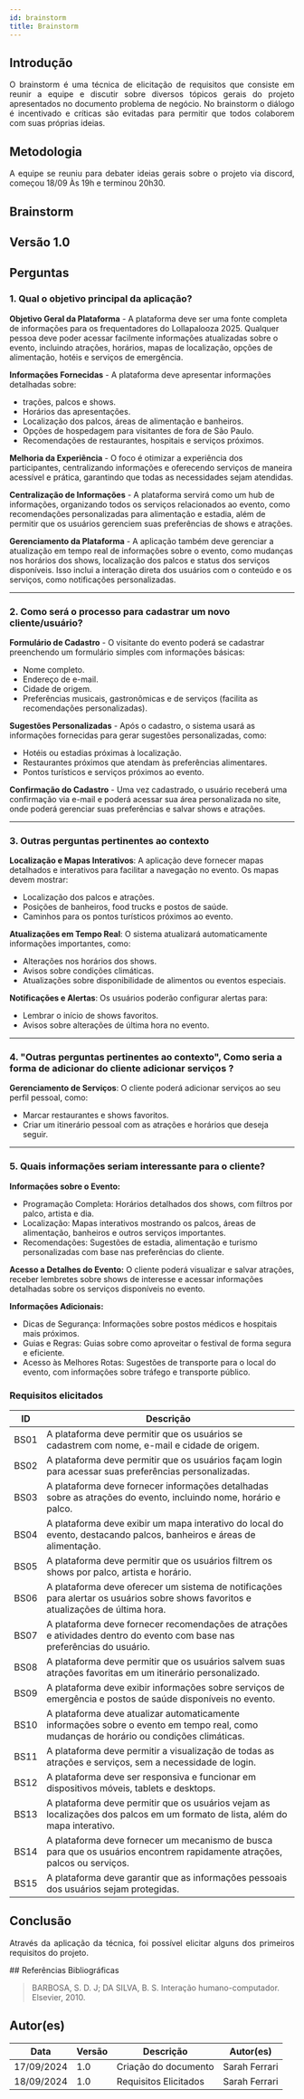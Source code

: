 ```yaml
---
id: brainstorm
title: Brainstorm
---
```

 
## Introdução
<p align = "justify">
O brainstorm é uma técnica de elicitação de requisitos que consiste em reunir a equipe e discutir sobre diversos tópicos gerais do projeto apresentados no documento problema de negócio. No brainstorm o diálogo é incentivado e críticas são evitadas para permitir que todos colaborem com suas próprias ideias.
</p>
 
## Metodologia
<p align = "justify">
A equipe se reuniu para debater ideias gerais sobre o projeto via discord, começou 18/09 Às 19h e terminou 20h30.
</p>
 
## Brainstorm
 
## Versão 1.0
 
## Perguntas
 
### 1. Qual o objetivo principal da aplicação?
 
<b>Objetivo Geral da Plataforma</b> - A plataforma deve ser uma fonte completa de informações para os frequentadores do Lollapalooza 2025. Qualquer pessoa deve poder acessar facilmente informações atualizadas sobre o evento, incluindo atrações, horários, mapas de localização, opções de alimentação, hotéis e serviços de emergência.
 
<b>Informações Fornecidas</b> - A plataforma deve apresentar informações detalhadas sobre:
- trações, palcos e shows.
- Horários das apresentações.
- Localização dos palcos, áreas de alimentação e banheiros.
- Opções de hospedagem para visitantes de fora de São Paulo.
- Recomendações de restaurantes, hospitais e serviços próximos.
 
<b>Melhoria da Experiência</b> - O foco é otimizar a experiência dos participantes, centralizando informações e oferecendo serviços de maneira acessível e prática, garantindo que todas as necessidades sejam atendidas.
 
<b>Centralização de Informações</b> - A plataforma servirá como um hub de informações, organizando todos os serviços relacionados ao evento, como recomendações personalizadas para alimentação e estadia, além de permitir que os usuários gerenciem suas preferências de shows e atrações.
 
<b>Gerenciamento da Plataforma</b> - A aplicação também deve gerenciar a atualização em tempo real de informações sobre o evento, como mudanças nos horários dos shows, localização dos palcos e status dos serviços disponíveis. Isso inclui a interação direta dos usuários com o conteúdo e os serviços, como notificações personalizadas.
 
---
 
### 2. Como será o processo para cadastrar um novo cliente/usuário?
 
<b>Formulário de Cadastro</b> - O visitante do evento poderá se cadastrar preenchendo um formulário simples com informações básicas:
- Nome completo.
- Endereço de e-mail.
- Cidade de origem.
- Preferências musicais, gastronômicas e de serviços (facilita as recomendações personalizadas).
 
<b>Sugestões Personalizadas</b> - Após o cadastro, o sistema usará as informações fornecidas para gerar sugestões personalizadas, como:
- Hotéis ou estadias próximas à localização.
- Restaurantes próximos que atendam às preferências alimentares.
- Pontos turísticos e serviços próximos ao evento.

<b>Confirmação do Cadastro</b> - Uma vez cadastrado, o usuário receberá uma confirmação via e-mail e poderá acessar sua área personalizada no site, onde poderá gerenciar suas preferências e salvar shows e atrações.

---
 
### 3. Outras perguntas pertinentes ao contexto

<b>Localização e Mapas Interativos</b>: A aplicação deve fornecer mapas detalhados e interativos para facilitar a navegação no evento. Os mapas devem mostrar:
- Localização dos palcos e atrações.
- Posições de banheiros, food trucks e postos de saúde.
- Caminhos para os pontos turísticos próximos ao evento.

<b>Atualizações em Tempo Real</b>: O sistema atualizará automaticamente informações importantes, como:
- Alterações nos horários dos shows.
- Avisos sobre condições climáticas.
- Atualizações sobre disponibilidade de alimentos ou eventos especiais.
  
<b>Notificações e Alertas</b>: Os usuários poderão configurar alertas para:
- Lembrar o início de shows favoritos.
- Avisos sobre alterações de última hora no evento.

---
 
### 4. "Outras perguntas pertinentes ao contexto", Como seria a forma de adicionar do cliente adicionar serviços ?

<b>Gerenciamento de Serviços</b>: O cliente poderá adicionar serviços ao seu perfil pessoal, como:
- Marcar restaurantes e shows favoritos.
- Criar um itinerário pessoal com as atrações e horários que deseja seguir.

---

### 5. Quais informações seriam interessante para o cliente?

<b>Informações sobre o Evento:</b>
- Programação Completa: Horários detalhados dos shows, com filtros por palco, artista e dia.
- Localização: Mapas interativos mostrando os palcos, áreas de alimentação, banheiros e outros serviços importantes.
- Recomendações: Sugestões de estadia, alimentação e turismo personalizadas com base nas preferências do cliente.

<b>Acesso a Detalhes do Evento:</b> O cliente poderá visualizar e salvar atrações, receber lembretes sobre shows de interesse e acessar informações detalhadas sobre os serviços disponíveis no evento.

<b>Informações Adicionais:</b>
- Dicas de Segurança: Informações sobre postos médicos e hospitais mais próximos.
- Guias e Regras: Guias sobre como aproveitar o festival de forma segura e eficiente.
- Acesso às Melhores Rotas: Sugestões de transporte para o local do evento, com informações sobre tráfego e transporte público.

 
### Requisitos elicitados
 
|ID|Descrição|
|----|-------------|
|BS01| A plataforma deve permitir que os usuários se cadastrem com nome, e-mail e cidade de origem.|
|BS02| A plataforma deve permitir que os usuários façam login para acessar suas preferências personalizadas.|
|BS03| A plataforma deve fornecer informações detalhadas sobre as atrações do evento, incluindo nome, horário e palco.|
|BS04| A plataforma deve exibir um mapa interativo do local do evento, destacando palcos, banheiros e áreas de alimentação.|
|BS05| A plataforma deve permitir que os usuários filtrem os shows por palco, artista e horário.|
|BS06| A plataforma deve oferecer um sistema de notificações para alertar os usuários sobre shows favoritos e atualizações de última hora.|
|BS07| 	A plataforma deve fornecer recomendações de atrações e atividades dentro do evento com base nas preferências do usuário.|
|BS08| A plataforma deve permitir que os usuários salvem suas atrações favoritas em um itinerário personalizado.|
|BS09| A plataforma deve exibir informações sobre serviços de emergência e postos de saúde disponíveis no evento.|
|BS10| A plataforma deve atualizar automaticamente informações sobre o evento em tempo real, como mudanças de horário ou condições climáticas.|
|BS11| A plataforma deve permitir a visualização de todas as atrações e serviços, sem a necessidade de login.|
|BS12| A plataforma deve ser responsiva e funcionar em dispositivos móveis, tablets e desktops.|
|BS13| A plataforma deve permitir que os usuários vejam as localizações dos palcos em um formato de lista, além do mapa interativo.|
|BS14| A plataforma deve fornecer um mecanismo de busca para que os usuários encontrem rapidamente atrações, palcos ou serviços.|
|BS15| A plataforma deve garantir que as informações pessoais dos usuários sejam protegidas.|
 
## Conclusão
<p align = "justify">
Através da aplicação da técnica, foi possível elicitar alguns dos primeiros requisitos do projeto.
</p>
## Referências Bibliográficas
 
> BARBOSA, S. D. J; DA SILVA, B. S. Interação humano-computador. Elsevier, 2010.
 
 
## Autor(es)
| Data | Versão | Descrição | Autor(es) |
| -- | -- | -- | -- |
| 17/09/2024 | 1.0 | Criação do documento | Sarah Ferrari |
| 18/09/2024 | 1.0 | Requisitos Elicitados | Sarah Ferrari |
